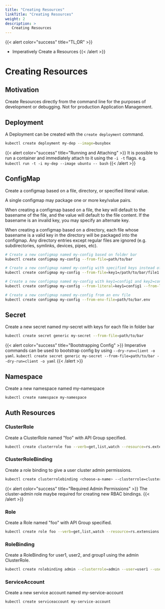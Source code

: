 ```yaml
---
title: "Creating Resources"
linkTitle: "Creating Resources"
weight: 2
description: >
   Creating Resources
---
```



{{< alert color="success" title="TL;DR" >}}
- Imperatively Create a Resources
{{< /alert >}}

# Creating Resources

## Motivation

Create Resources directly from the command line for the purposes of development or debugging.
Not for production Application Management.

## Deployment

A Deployment can be created with the `create deployment` command.

```bash
kubectl create deployment my-dep --image=busybox
```

{{< alert color="success" title="Running and Attaching" >}}
It is possible to run a container and immediately attach to it using the `-i -t` flags.  e.g.
`kubectl run -t -i my-dep --image ubuntu -- bash`
{{< /alert >}}

## ConfigMap

Create a configmap based on a file, directory, or specified literal value.

A single configmap may package one or more key/value pairs.

When creating a configmap based on a file, the key will default to the basename of the file, and the value will default
to the file content.  If the basename is an invalid key, you may specify an alternate key.

When creating a configmap based on a directory, each file whose basename is a valid key in the directory will be
packaged into the configmap.  Any directory entries except regular files are ignored (e.g. subdirectories, symlinks,
devices, pipes, etc).


```bash
# Create a new configmap named my-config based on folder bar
kubectl create configmap my-config --from-file=path/to/bar
```

```bash
# Create a new configmap named my-config with specified keys instead of file basenames on disk
kubectl create configmap my-config --from-file=key1=/path/to/bar/file1.txt --from-file=key2=/path/to/bar/file2.txt
  ```

```bash
# Create a new configmap named my-config with key1=config1 and key2=config2
kubectl create configmap my-config --from-literal=key1=config1 --from-literal=key2=config2
```

```bash
# Create a new configmap named my-config from an env file
kubectl create configmap my-config --from-env-file=path/to/bar.env
```

## Secret

Create a new secret named my-secret with keys for each file in folder bar

```bash
kubectl create secret generic my-secret --from-file=path/to/bar
```

{{< alert color="success" title="Bootstrapping Config" >}}
Imperative commands can be used to bootstrap config by using `--dry-run=client -o yaml`.
`kubectl create secret generic my-secret --from-file=path/to/bar --dry-run=client -o yaml`
{{< /alert >}}

## Namespace

Create a new namespace named my-namespace

```bash
kubectl create namespace my-namespace
```

## Auth Resources

### ClusterRole

Create a ClusterRole named "foo" with API Group specified.

```bash
kubectl create clusterrole foo --verb=get,list,watch --resource=rs.extensions
```

### ClusterRoleBinding

Create a role binding to give a user cluster admin permissions.

```bash
kubectl create clusterrolebinding <choose-a-name> --clusterrole=cluster-admin --user=<your-cloud-email-account>
```

{{< alert color="success" title="Required Admin Permissions" >}}
The cluster-admin role maybe required for creating new RBAC bindings.
{{< /alert >}}

### Role

Create a Role named "foo" with API Group specified.

```bash
kubectl create role foo --verb=get,list,watch --resource=rs.extensions
```

### RoleBinding

Create a RoleBinding for user1, user2, and group1 using the admin ClusterRole.

```bash
kubectl create rolebinding admin --clusterrole=admin --user=user1 --user=user2 --group=group1
```

### ServiceAccount

Create a new service account named my-service-account

```bash
kubectl create serviceaccount my-service-account
```